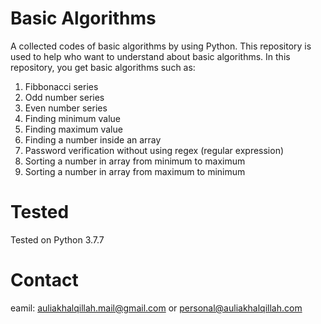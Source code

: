 # Basic Algorithms
A collected codes of basic algorithms by using Python. This repository is used to help who want to understand about basic algorithms. In this repository, you get basic algorithms such as:
1. Fibbonacci series
2. Odd number series
3. Even number series
4. Finding minimum value
5. Finding maximum value
6. Finding a number inside an array
7. Password verification without using regex (regular expression)
8. Sorting a number in array from minimum to maximum
9. Sorting a number in array from maximum to minimum

# Tested
Tested on Python 3.7.7

# Contact
eamil: auliakhalqillah.mail@gmail.com or personal@auliakhalqillah.com
